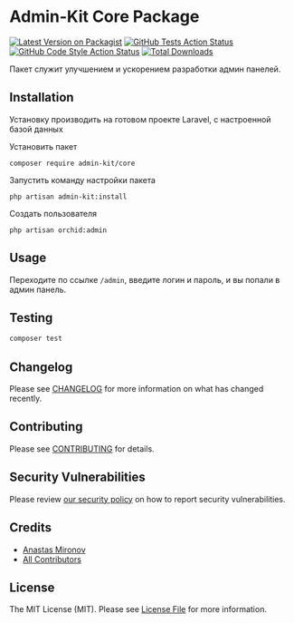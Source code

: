 # Admin-Kit Core Package

[![Latest Version on Packagist](https://img.shields.io/packagist/v/admin-kit/core.svg?style=flat-square)](https://packagist.org/packages/admin-kit/core)
[![GitHub Tests Action Status](https://img.shields.io/github/actions/workflow/status/admin-kit/core/run-tests.yml?branch=1.x&label=tests&style=flat-square)](https://github.com/admin-kit/core/actions?query=workflow%3Arun-tests+branch%3A1.x)
[![GitHub Code Style Action Status](https://img.shields.io/github/actions/workflow/status/admin-kit/core/fix-php-code-style-issues.yml?branch=1.x&label=code%20style&style=flat-square)](https://github.com/admin-kit/core/actions?query=workflow%3A"Fix+PHP+code+style+issues"+branch%3A1.x)
[![Total Downloads](https://img.shields.io/packagist/dt/admin-kit/core.svg?style=flat-square)](https://packagist.org/packages/admin-kit/core)

Пакет служит улучшением и ускорением разработки админ панелей.

## Installation

Установку производить на готовом проекте Laravel, с настроенной базой данных

Установить пакет
```shell
composer require admin-kit/core
```

Запустить команду настройки пакета
```shell
php artisan admin-kit:install
```

Создать пользователя
```shell
php artisan orchid:admin
```

## Usage

Переходите по ссылке `/admin`, введите логин и пароль, и вы попали в админ панель.

## Testing

```bash
composer test
```

## Changelog

Please see [CHANGELOG](CHANGELOG.md) for more information on what has changed recently.

## Contributing

Please see [CONTRIBUTING](CONTRIBUTING.md) for details.

## Security Vulnerabilities

Please review [our security policy](../../security/policy) on how to report security vulnerabilities.

## Credits

- [Anastas Mironov](https://github.com/ast21)
- [All Contributors](../../contributors)

## License

The MIT License (MIT). Please see [License File](LICENSE.md) for more information.
